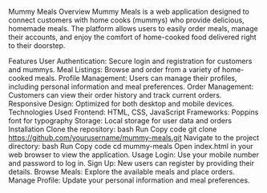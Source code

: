 Mummy Meals
Overview
Mummy Meals is a web application designed to connect customers with home cooks (mummys) who provide delicious, homemade meals. The platform allows users to easily order meals, manage their accounts, and enjoy the comfort of home-cooked food delivered right to their doorstep.

Features
User Authentication: Secure login and registration for customers and mummys.
Meal Listings: Browse and order from a variety of home-cooked meals.
Profile Management: Users can manage their profiles, including personal information and meal preferences.
Order Management: Customers can view their order history and track current orders.
Responsive Design: Optimized for both desktop and mobile devices.
Technologies Used
Frontend: HTML, CSS, JavaScript
Frameworks: Poppins font for typography
Storage: Local storage for user data and orders
Installation
Clone the repository:
bash
Run
Copy code
git clone https://github.com/yourusername/mummy-meals.git
Navigate to the project directory:
bash
Run
Copy code
cd mummy-meals
Open index.html in your web browser to view the application.
Usage
Login: Use your mobile number and password to log in.
Sign Up: New users can register by providing their details.
Browse Meals: Explore the available meals and place orders.
Manage Profile: Update your personal information and meal preferences.
